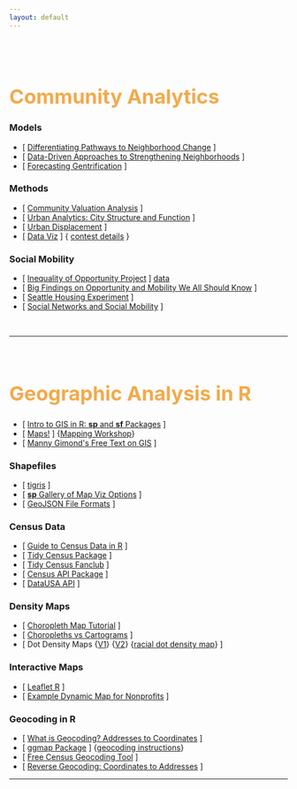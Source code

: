 ```yaml
---
layout: default
---
```


<div class = "uk-container uk-container-small">
  
<br><br>

# Community Analytics 

### Models 

* [ [Differentiating Pathways to Neighborhood Change](https://github.com/DS4PS/cpp-529-master/raw/master/articles/differentiating_pathways_to_neighborhood_change.pdf) ]  
* [ [Data-Driven Approaches to Strengthening Neighborhoods](https://github.com/DS4PS/cpp-529-master/raw/master/articles/MVA-DD-App-to-Strengthening-Neighborhoods.pdf) ]  
* [ [Forecasting Gentrification](http://urbanspatialanalysis.com/portfolio/predicting-gentrification-using-longitudinal-census-data/) ] 


### Methods 

* [ [Community Valuation Analysis](http://www.arcgis.com/apps/MapJournal/index.html?appid=11cc819544c347cab87fcb8a7c9846e2) ] 
* [ [Urban Analytics: City Structure and Function](https://github.com/DS4PS/cpp-529-master/raw/master/articles/Singleton_Public_Lecture.pdf) ]  
* [ [Urban Displacement](https://www.urbandisplacement.org/map/sf) ] 
* [ [Data Viz](https://www.makeovermonday.co.uk/week-11-2019/) ] { [contest details](https://trimydata.com/2019/03/11/makeover-monday-week-11-2019-philadelphia-real-estate-transfers/) }


### Social Mobility 

* [ [Inequality of Opportunity Project](https://opportunityinsights.org/) ] [data](https://opportunityinsights.org/course/) 
* [ [Big Findings on Opportunity and Mobility We All Should Know](https://www.brookings.edu/blog/social-mobility-memos/2018/01/11/raj-chetty-in-14-charts-big-findings-on-opportunity-and-mobility-we-should-know/) ]
* [ [Seattle Housing Experiment](https://www.vox.com/future-perfect/2019/8/4/20726427/raj-chetty-segregation-moving-opportunity-seattle-experiment) ] 
* [ [Social Networks and Social Mobility](https://github.com/DS4PS/cpp-529-master/raw/master/articles/Social-Networks.pdf) ]  


<br>

-----------

<br>



# Geographic Analysis in R

* [ [Intro to GIS in R: **sp** and **sf** Packages](https://www.jessesadler.com/post/gis-with-r-intro/) ]
* [ [Maps!](https://andrewbtran.github.io/NICAR/2019/mapping/02_case_study_slides.html#/) ] {[Mapping Workshop](https://github.com/andrewbtran/NICAR-2019-mapping)}  
* [ [Manny Gimond's Free Text on GIS](https://mgimond.github.io/Spatial/mapping-data-in-r.html) ]  


### Shapefiles

* [ [tigris](https://rpubs.com/walkerke/tigris01) ] 
* [ [**sp** Gallery of Map Viz Options](https://edzer.github.io/sp/) ] 
* [ [GeoJSON File Formats](https://blog.exploratory.io/creating-geojson-out-of-shapefile-in-r-40bc0005857d) ] 
 


### Census Data 

* [ [Guide to Census Data in R](https://rconsortium.github.io/censusguide/) ]  
* [ [Tidy Census Package](https://walkerke.github.io/tidycensus/articles/basic-usage.html) ]
* [ [Tidy Census Fanclub](https://juliasilge.com/blog/using-tidycensus/) ]
* [ [Census API Package](https://cran.r-project.org/web/packages/censusapi/vignettes/getting-started.html) ]
* [ [DataUSA API](https://gist.github.com/lecy/0aa782a873cd174573f32d243233ca5b)  ]


### Density Maps

* [ [Choropleth Map Tutorial](https://www.census.gov/data/academy/courses/choroplethr.html) ]  
* [ [Choropleths vs Cartograms](https://ds4ps.org/2019/07/02/cartograms.html) ] 
* [ Dot Density Maps {[V1](https://tarakc02.github.io/dot-density/)} {[V2](https://www.andybeger.com/2018/05/11/us-2016-dot-density/)} {[racial dot density map](https://demographics.virginia.edu/DotMap/index.html)} ]


### Interactive Maps 

* [ [Leaflet R]() ] 
* [ [Example Dynamic Map for Nonprofits](https://www.impactview.org/#/) ]  


### Geocoding in R

* [ [What is Geocoding? Addresses to Coordinates](https://cengel.github.io/rspatial/5_Geocoding.nb.html) ] 
* [ [ggmap Package](https://github.com/dkahle/ggmap/blob/master/README.md) ]  {[geocoding instructions](https://lucidmanager.org/geocoding-with-ggmap/)}  
* [ [Free Census Geocoding Tool]() ]  
* [ [Reverse Geocoding: Coordinates to Addresses](https://towardsdatascience.com/reverse-geocoding-in-r-f7fe4b908355) ]



</div>

-----


<br><br><br>


<style>
h4 {
font-family: "Century Gothic", CenturyGothic, AppleGothic, sans-serif; 
  font-size: 22px; 
  font-style: normal; 
  font-variant: small-caps; 
  font-weight: 100;
  line-height: 21.4px;
}
h1 { 
  font-size: 36px;  
  color: #F2AA4CFF;
}
</style>
